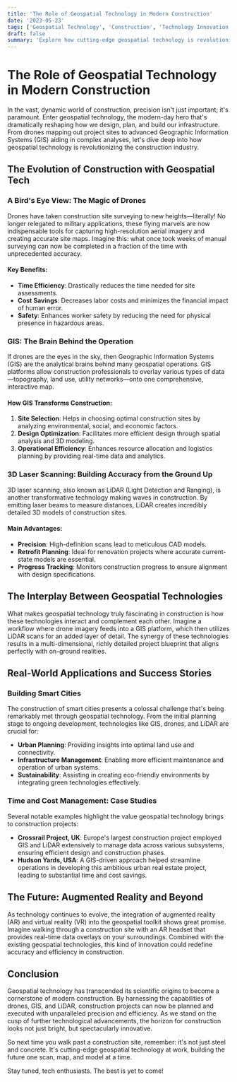 ```yaml
---
title: 'The Role of Geospatial Technology in Modern Construction'
date: '2023-05-23'
tags: ['Geospatial Technology', 'Construction', 'Technology Innovation']
draft: false
summary: 'Explore how cutting-edge geospatial technology is revolutionizing the construction industry by improving accuracy, efficiency, and decision-making.'
---
```


# The Role of Geospatial Technology in Modern Construction

In the vast, dynamic world of construction, precision isn't just important; it's paramount. Enter geospatial technology, the modern-day hero that's dramatically reshaping how we design, plan, and build our infrastructure. From drones mapping out project sites to advanced Geographic Information Systems (GIS) aiding in complex analyses, let's dive deep into how geospatial technology is revolutionizing the construction industry.

## The Evolution of Construction with Geospatial Tech

### A Bird's Eye View: The Magic of Drones

Drones have taken construction site surveying to new heights—literally! No longer relegated to military applications, these flying marvels are now indispensable tools for capturing high-resolution aerial imagery and creating accurate site maps. Imagine this: what once took weeks of manual surveying can now be completed in a fraction of the time with unprecedented accuracy.

#### Key Benefits:

- **Time Efficiency**: Drastically reduces the time needed for site assessments.
- **Cost Savings**: Decreases labor costs and minimizes the financial impact of human error.
- **Safety**: Enhances worker safety by reducing the need for physical presence in hazardous areas.

### GIS: The Brain Behind the Operation

If drones are the eyes in the sky, then Geographic Information Systems (GIS) are the analytical brains behind many geospatial operations. GIS platforms allow construction professionals to overlay various types of data—topography, land use, utility networks—onto one comprehensive, interactive map.

#### How GIS Transforms Construction:

1. **Site Selection**: Helps in choosing optimal construction sites by analyzing environmental, social, and economic factors.
2. **Design Optimization**: Facilitates more efficient design through spatial analysis and 3D modeling.
3. **Operational Efficiency**: Enhances resource allocation and logistics planning by providing real-time data and analytics.

### 3D Laser Scanning: Building Accuracy from the Ground Up

3D laser scanning, also known as LiDAR (Light Detection and Ranging), is another transformative technology making waves in construction. By emitting laser beams to measure distances, LiDAR creates incredibly detailed 3D models of construction sites.

#### Main Advantages:

- **Precision**: High-definition scans lead to meticulous CAD models.
- **Retrofit Planning**: Ideal for renovation projects where accurate current-state models are essential.
- **Progress Tracking**: Monitors construction progress to ensure alignment with design specifications.

## The Interplay Between Geospatial Technologies

What makes geospatial technology truly fascinating in construction is how these technologies interact and complement each other. Imagine a workflow where drone imagery feeds into a GIS platform, which then utilizes LiDAR scans for an added layer of detail. The synergy of these technologies results in a multi-dimensional, richly detailed project blueprint that aligns perfectly with on-ground realities.

## Real-World Applications and Success Stories

### Building Smart Cities

The construction of smart cities presents a colossal challenge that's being remarkably met through geospatial technology. From the initial planning stage to ongoing development, technologies like GIS, drones, and LiDAR are crucial for:

- **Urban Planning**: Providing insights into optimal land use and connectivity.
- **Infrastructure Management**: Enabling more efficient maintenance and operation of urban systems.
- **Sustainability**: Assisting in creating eco-friendly environments by integrating green technologies effectively.

### Time and Cost Management: Case Studies

Several notable examples highlight the value geospatial technology brings to construction projects:

- **Crossrail Project, UK**: Europe's largest construction project employed GIS and LiDAR extensively to manage data across various subsystems, ensuring efficient design and construction phases.
- **Hudson Yards, USA**: A GIS-driven approach helped streamline operations in developing this ambitious urban real estate project, leading to substantial time and cost savings.

## The Future: Augmented Reality and Beyond

As technology continues to evolve, the integration of augmented reality (AR) and virtual reality (VR) into the geospatial toolkit shows great promise. Imagine walking through a construction site with an AR headset that provides real-time data overlays on your surroundings. Combined with the existing geospatial technologies, this kind of innovation could redefine accuracy and efficiency in construction.

## Conclusion

Geospatial technology has transcended its scientific origins to become a cornerstone of modern construction. By harnessing the capabilities of drones, GIS, and LiDAR, construction projects can now be planned and executed with unparalleled precision and efficiency. As we stand on the cusp of further technological advancements, the horizon for construction looks not just bright, but spectacularly innovative.

So next time you walk past a construction site, remember: it's not just steel and concrete. It's cutting-edge geospatial technology at work, building the future one scan, map, and model at a time. 

Stay tuned, tech enthusiasts. The best is yet to come!